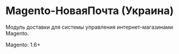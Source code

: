 Magento-НоваяПочта (Украина)
===========

Модуль доставки для системы управления интернет-магазинами Magento.

Magento: 1.6+
